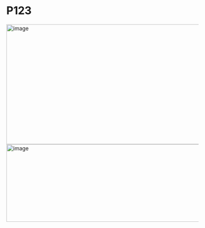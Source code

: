 # P123

<img width="622" height="314" alt="image" src="https://github.com/user-attachments/assets/ca9e1c04-19e7-48b7-8c16-a2fb4de1dfa3" />

<img width="722" height="203" alt="image" src="https://github.com/user-attachments/assets/e220af60-19aa-4388-84a5-181831ce7a3c" />

